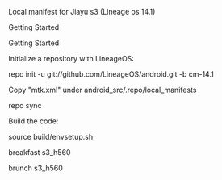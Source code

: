 Local manifest for Jiayu s3 (Lineage os 14.1) 

Getting Started

Getting Started

Initialize a repository with LineageOS:

repo init -u git://github.com/LineageOS/android.git -b cm-14.1

Copy "mtk.xml" under android_src/.repo/local_manifests

repo sync 

Build the code:

source build/envsetup.sh

breakfast s3_h560

brunch s3_h560
